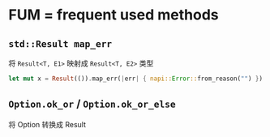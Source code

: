 # FUM = frequent used methods

## `std::Result map_err`

将 `Result<T, E1>` 映射成 `Result<T, E2>` 类型

```rs
let mut x = Result(()).map_err(|err| { napi::Error::from_reason("") })
```

## `Option.ok_or` / `Option.ok_or_else`

将 Option 转换成 Result
